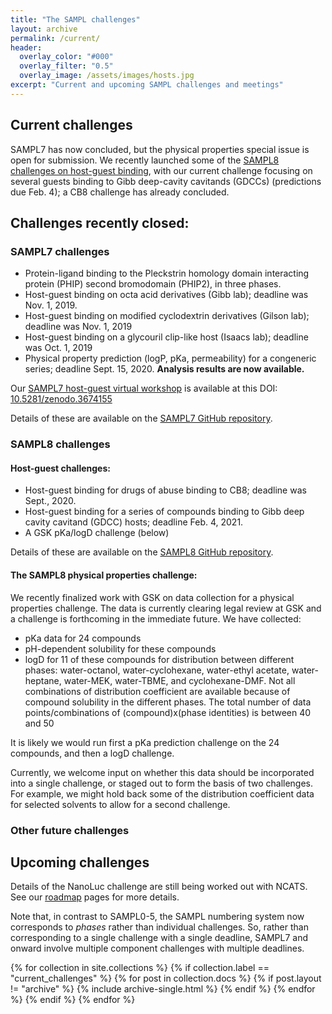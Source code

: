 ```yaml
---
title: "The SAMPL challenges"
layout: archive
permalink: /current/
header:
  overlay_color: "#000"
  overlay_filter: "0.5"
  overlay_image: /assets/images/hosts.jpg
excerpt: "Current and upcoming SAMPL challenges and meetings"
---
```


## Current challenges

SAMPL7 has now concluded, but the physical properties special issue is open for submission. We recently launched some of the [SAMPL8 challenges on host-guest binding](https://github.com/samplchallenges/SAMPL8), with our current challenge focusing on several guests binding to Gibb deep-cavity cavitands (GDCCs) (predictions due Feb. 4); a CB8 challenge has already concluded.

## Challenges recently closed:

### SAMPL7 challenges
- Protein-ligand binding to the Pleckstrin homology domain interacting protein (PHIP) second bromodomain (PHIP2), in three phases.
- Host-guest binding on octa acid derivatives (Gibb lab); deadline was Nov. 1, 2019.
- Host-guest binding on modified cyclodextrin derivatives (Gilson lab); deadline was Nov. 1, 2019
- Host-guest binding on a glycouril clip-like host (Isaacs lab); deadline was Oct. 1, 2019
- Physical property prediction (logP, pKa, permeability) for a congeneric series; deadline Sept. 15, 2020. **Analysis results are now available.**

Our [SAMPL7 host-guest virtual workshop](http://dx.doi.org/10.5281/zenodo.3674155) is available at this DOI: [10.5281/zenodo.3674155](http://dx.doi.org/10.5281/zenodo.3674155)

Details of these are available on the [SAMPL7 GitHub repository](https://github.com/samplchallenges/SAMPL7).

### SAMPL8 challenges

#### Host-guest challenges:
- Host-guest binding for drugs of abuse binding to CB8; deadline was Sept., 2020.
- Host-guest binding for a series of compounds binding to Gibb deep cavity cavitand (GDCC) hosts; deadline Feb. 4, 2021.
- A GSK pKa/logD challenge (below)

Details of these are available on the [SAMPL8 GitHub repository](https://github.com/samplchallenges/SAMPL8).

#### The SAMPL8 physical properties challenge:
We recently finalized work with GSK on data collection for a physical properties challenge. The data is currently clearing legal review at GSK and a challenge is forthcoming in the immediate future. We have collected:
- pKa data for 24 compounds
- pH-dependent solubility for these compounds
- logD for 11 of these compounds for distribution between different phases: water-octanol, water-cyclohexane, water-ethyl acetate, water-heptane, water-MEK, water-TBME, and cyclohexane-DMF. Not all combinations of distribution coefficient are available because of compound solubility in the different phases. The total number of data points/combinations of (compound)x(phase identities) is between 40 and 50

It is likely we would run first a pKa prediction challenge on the 24 compounds, and then a logD challenge.

Currently, we welcome input on whether this data should be incorporated into a single challenge, or staged out to form the basis of two challenges. For example, we might hold back some of the distribution coefficient data for selected solvents to allow for a second challenge.




### Other future challenges


## Upcoming challenges

Details of the NanoLuc challenge are still being worked out with NCATS.
See our [roadmap](https://samplchallenges.github.io/roadmap/) pages for more details.


Note that, in contrast to SAMPL0-5, the SAMPL numbering system now corresponds to *phases* rather than individual challenges. So, rather than corresponding to a single challenge with a single deadline, SAMPL7 and onward involve multiple component challenges with multiple deadlines.


{% for collection in site.collections %}
  {% if collection.label == "current_challenges" %}
    {% for post in collection.docs %}
	  {% if post.layout != "archive" %}
        {% include archive-single.html %}
	  {% endif %}
    {% endfor %}
  {% endif %}
{% endfor %}
